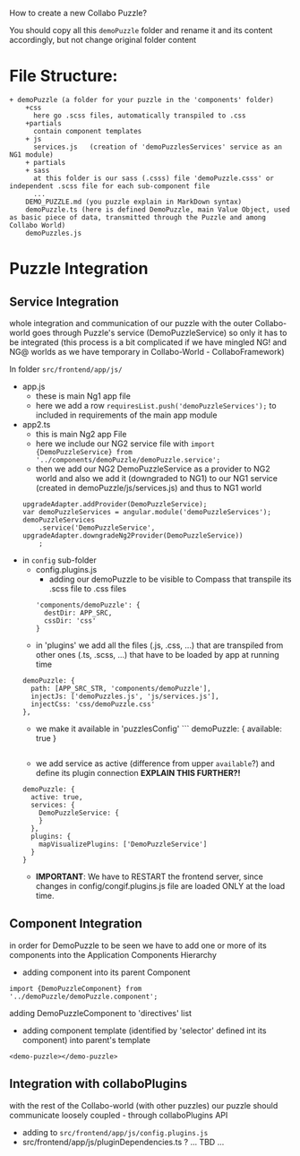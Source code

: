 How to create a new Collabo Puzzle?

You should copy all this `demoPuzzle` folder and rename it and its content accordingly, but not change original folder content

# File Structure:

```
+ demoPuzzle (a folder for your puzzle in the 'components' folder)
    +css
      here go .scss files, automatically transpiled to .css
    +partials
      contain component templates
    + js
      services.js   (creation of 'demoPuzzlesServices' service as an NG1 module)
    + partials
    + sass
      at this folder is our sass (.csss) file 'demoPuzzle.csss' or independent .scss file for each sub-component file
      ...
    DEMO_PUZZLE.md (you puzzle explain in MarkDown syntax)
    demoPuzzle.ts (here is defined DemoPuzzle, main Value Object, used as basic piece of data, transmitted through the Puzzle and among Collabo World)
    demoPuzzles.js
```

# Puzzle Integration

## Service Integration
whole integration and communication of our puzzle with the outer Collabo-world goes through Puzzle's service (DemoPuzzleService) so only it has to be integrated
(this process is a bit complicated if we have mingled NG! and NG@ worlds as we have temporary in Collabo-World - CollaboFramework)

In folder `src/frontend/app/js/`
+ app.js
  + these is main Ng1 app file
  + here we add a row `requiresList.push('demoPuzzleServices');` to included in requirements of the main app module
+ app2.ts
  + this is main Ng2 app File
  + here we include our NG2 service file with `import {DemoPuzzleService} from '../components/demoPuzzle/demoPuzzle.service';`
  + then we add our NG2 DemoPuzzleService as a provider to NG2 world and also we add it (downgraded to NG1) to our NG1 service (created in demoPuzzle/js/services.js) and thus to NG1 world
  ```
  upgradeAdapter.addProvider(DemoPuzzleService);
  var demoPuzzleServices = angular.module('demoPuzzleServices');
  demoPuzzleServices
      .service('DemoPuzzleService', upgradeAdapter.downgradeNg2Provider(DemoPuzzleService))
      ;
  ```
+ in `config` sub-folder
  + config.plugins.js
    + adding our demoPuzzle to be visible to Compass that transpile its .scss file to .css files
    ```
    'components/demoPuzzle': {
      destDir: APP_SRC,
      cssDir: 'css'
    }
    ```
  + in 'plugins' we add all the files (.js, .css, ...) that are transpiled from other ones (.ts, .scss, ...) that have to be loaded by app at running time
  ```
  demoPuzzle: {
  	path: [APP_SRC_STR, 'components/demoPuzzle'],
  	injectJs: ['demoPuzzles.js', 'js/services.js'],
  	injectCss: 'css/demoPuzzle.css'
  },
  ```
  + we make it available in 'puzzlesConfig'
		```
    demoPuzzle: {
			available: true
		}
    ```
  + we add service as active (difference from upper `available`?)
  and define its plugin connection
  **EXPLAIN THIS FURTHER?!**
  ```
  demoPuzzle: {
    active: true,
    services: {
      DemoPuzzleService: {
      }
    },
    plugins: {
      mapVisualizePlugins: ['DemoPuzzleService']
    }
  }
  ```
  + **IMPORTANT**: We have to RESTART the frontend server, since changes in config/congif.plugins.js file are loaded ONLY at the load time.

## Component Integration

in order for DemoPuzzle to be seen we have to add one or more of its components into the Application Components Hierarchy
 + adding component into its parent Component
```
import {DemoPuzzleComponent} from '../demoPuzzle/demoPuzzle.component';
```
adding DemoPuzzleComponent to 'directives' list
+ adding component template (identified by 'selector' defined int its component) into parent's template
```
<demo-puzzle></demo-puzzle>
```

## Integration with collaboPlugins
with the rest of the Collabo-world (with other puzzles) our puzzle should  communicate loosely coupled - through collaboPlugins API
+ adding to `src/frontend/app/js/config.plugins.js`
+ src/frontend/app/js/pluginDependencies.ts ?
... TBD ...
